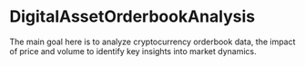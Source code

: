 # DigitalAssetOrderbookAnalysis
The main goal here is to analyze cryptocurrency orderbook data, the impact of price and volume to identify key insights into market dynamics.
